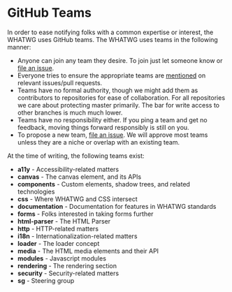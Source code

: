 # GitHub Teams

In order to ease notifying folks with a common expertise or interest, the WHATWG uses GitHub teams. The WHATWG uses teams in the following manner:

* Anyone can join any team they desire. To join just let someone know or [file an issue](https://github.com/whatwg/meta/issues/new).
* Everyone tries to ensure the appropriate teams are [mentioned](https://github.com/blog/1121-introducing-team-mentions) on relevant issues/pull requests.
* Teams have no formal authority, though we might add them as contributors to repositories for ease of collaboration. For all repositories we care about protecting master primarily. The bar for write access to other branches is much much lower.
* Teams have no responsibility either. If you ping a team and get no feedback, moving things forward responsibly is still on you.
* To propose a new team, [file an issue](https://github.com/whatwg/meta/issues/new). We will approve most teams unless they are a niche or overlap with an existing team.

At the time of writing, the following teams exist:

- **a11y** - Accessibility-related matters
- **canvas** - The canvas element, and its APIs
- **components** - Custom elements, shadow trees, and related technologies
- **css** - Where WHATWG and CSS intersect
- **documentation** - Documentation for features in WHATWG standards
- **forms** - Folks interested in taking forms further
- **html-parser** -  The HTML Parser
- **http** - HTTP-related matters
- **i18n** - Internationalization-related matters
- **loader** - The loader concept
- **media** - The HTML media elements and their API
- **modules** - Javascript modules
- **rendering** - The rendering section
- **security** - Security-related matters
- **sg** - Steering group
